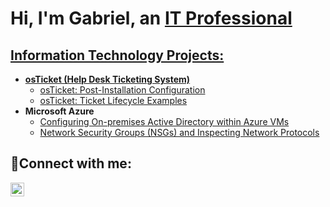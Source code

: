 <h1>Hi, I'm Gabriel, an <a href="https://linkedin.com/in/Josh">IT Professional</h1>

<h2> Information Technology Projects:</h2>

- <b>osTicket (Help Desk Ticketing System)</b>
  - [osTicket: Post-Installation Configuration](https://github.com/gabrielS200/post-install-config)
  - [osTicket: Ticket Lifecycle Examples](https://github.com/gabrielS200/ticket-lifecycle)
- <b>Microsoft Azure</b>
  - [Configuring On-premises Active Directory within Azure VMs](https://github.com/gabrielS200/configure-ad)
  - [Network Security Groups (NSGs) and Inspecting Network Protocols](https://github.com/gabrielS200/azure-network-protocols)

<h2>🤳Connect with me:</h2>

[<img align="left" alt="Josh | LinkedIn" width="22px" src="https://cdn.jsdelivr.net/npm/simple-icons@v3/icons/linkedin.svg" />][linkedin]

[linkedin]: https://www.linkedin.com/in/gabriel-santana-97a04226a/
